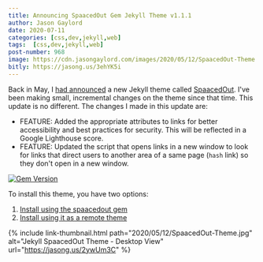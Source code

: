 ```yaml
---
title: Announcing SpaacedOut Gem Jekyll Theme v1.1.1
author: Jason Gaylord
date: 2020-07-11
categories: [css,dev,jekyll,web]
tags:  [css,dev,jekyll,web]
post-number: 968
image: https://cdn.jasongaylord.com/images/2020/05/12/SpaacedOut-Theme.jpg
bitly: https://jasong.us/3ehYK5i
---
```


Back in May, I [had announced](https://jasong.us/3fBMNtn) a new Jekyll theme called [SpaacedOut](https://jasong.us/2ywUm3C). I've been making small, incremental changes on the theme since that time. This update is no different. The changes I made in this update are:

- FEATURE: Added the appropriate attributes to links for better accessibility and best practices for security. This will be reflected in a Google Lighthouse score.
- FEATURE: Updated the script that opens links in a new window to look for links that direct users to another area of a same page (`hash` link) so they don't open in a new window.

[![Gem Version](https://badge.fury.io/rb/spaacedout.svg)](https://jasong.us/3bp45GJ)

To install this theme, you have two options:

1. [Install using the spaacedout gem](https://jasong.us/3fBMNtn#install-using-the-spaacedout-gem)
2. [Install using it as a remote theme](https://jasong.us/3fBMNtn#install-using-remote-theme)

{% include link-thumbnail.html path="2020/05/12/SpaacedOut-Theme.jpg" alt="Jekyll SpaacedOut Theme - Desktop View" url="https://jasong.us/2ywUm3C" %}